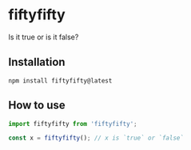 # fiftyfifty

Is it true or is it false?

## Installation

```
npm install fiftyfifty@latest
```

## How to use

```javascript
import fiftyfifty from 'fiftyfifty';

const x = fiftyfifty(); // x is `true` or `false`

```
